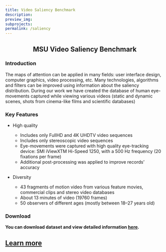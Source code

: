 ```yaml
---
title: Video Saliency Benchmark
description:
preview_img:
subprojects:
permalink: /saliency
---
```



<style>
    .subproject-links {
        display: flex;
        flex-wrap: wrap;
        margin-top: 20px;
    }

    .subproject-links a {
        background-color: #f0f0f0;
        color: black;
        font-size: 16px;
        padding: 10px 15px;

        text-align: center;
        text-decoration: none;

        margin: 4px 8px;
        border-radius: 10px;
    }

    .subproject-links a:hover {
        background-color: #e0e0e0;
        text-decoration: none;
    }

    table.deint {
        display: table;
    }
</style>

<h2 style="text-align: center; font-weight: bold;">MSU Video Saliency Benchmark</h2>

### Introduction
The maps of attention can be applied in many fields: user interface design, computer graphics, video processing, etc. Many technologies, algorithms and filters can be improved using information about the saliency distribution. During our work we have created the database of human eye-movements captured while viewing various videos (static and dynamic scenes, shots from cinema-like films and scientific databases)


### Key Features
* High quality
    * Includes only FullHD and 4K UHDTV video sequences
    * Includes only stereoscopic video sequences
    * Eye-movements were captured with high quality eye-tracking device: SMI iViewXTM Hi-Speed 1250, with a 500 Hz frequency (20 fixations per frame)
    * Additional post-processing was applied to improve records’ accuracy

* Diversity
    * 43 fragments of motion video from various feature movies, commercial clips and stereo video databases
    * About 13 minutes of video (19760 frames)
    * 50 observers of different ages (mostly between 18–27 years old)

### Download

**You can download dataset and view detailed information [here](https://videoprocessing.ai/saliency/savam.html).**


## [Learn more](https://videoprocessing.ai/saliency/savam.html)